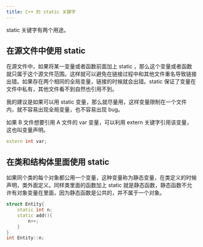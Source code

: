 ```yaml
---
title: C++ 的 static 关键字
---
```


static 关键字有两个用途。

## 在源文件中使用 static

在源文件中，如果将某一变量或者函数前面加上 static ，那么这个变量或者函数就只属于这个源文件范围。这样就可以避免在链接过程中和其他文件重名导致链接出错。如果存在两个相同的全局变量，链接的时候就会出错。static 保证了变量在文件中私有，其他文件看不到自然也引用不到。

我的建议是如果可以用 static 变量，那么就尽量用，这样变量限制在一个文件内，就不容易出现全局变量，也不容易出现 bug。

如果 B 文件想要引用 A 文件的 var 变量，可以利用 extern 关键字引用该变量，这也叫变量声明。

```c++
extern int var;
```

## 在类和结构体里面使用 static

 如果同个类的每个对象都公用一个变量，这种变量称为静态变量，在类定义的时候声明，类外面定义。同样类里面的函数加上 static 就是静态函数，静态函数不允许有对象变量在里面，因为静态函数是公共的，并不属于一个对象。

```c++
struct Entity{
    static int n;
    static add(){
        n++;
    }
}
int Entity::n;
```



